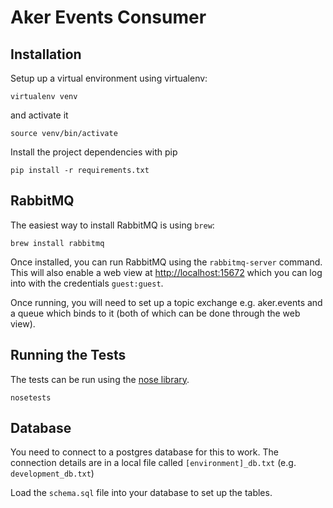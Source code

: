 Aker Events Consumer
===

Installation
---

Setup up a virtual environment using virtualenv:

`virtualenv venv`

and activate it

`source venv/bin/activate`

Install the project dependencies with pip

`pip install -r requirements.txt`


RabbitMQ
---

The easiest way to install RabbitMQ is using `brew`:

`brew install rabbitmq`

Once installed, you can run RabbitMQ using the `rabbitmq-server` command. This will also enable a web view at [http://localhost:15672](http://localhost:15672) which you can log into with the credentials `guest:guest`.

Once running, you will need to set up a topic exchange e.g. aker.events and a queue which binds to it (both of which can be done through the web view).

Running the Tests
---

The tests can be run using the [nose library](http://nose.readthedocs.io/).

`nosetests`

Database
---

You need to connect to a postgres database for this to work.
The connection details are in a local file called `[environment]_db.txt` (e.g. `development_db.txt`)

Load the `schema.sql` file into your database to set up the tables.
